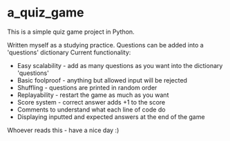 # a_quiz_game

This is a simple quiz game project in Python.

Written myself as a studying practice.
Questions can be added into a 'questions' dictionary
Current functionality:
- Easy scalability - add as many questions as you want into the dictionary 'questions'
- Basic foolproof - anything but allowed input will be rejected
- Shuffling - questions are printed in random order
- Replayability - restart the game as much as you want
- Score system  - correct answer adds +1 to the score
- Comments to understand what each line of code do
- Displaying inputted and expected answers at the end of the game

Whoever reads this - have a nice day :)
